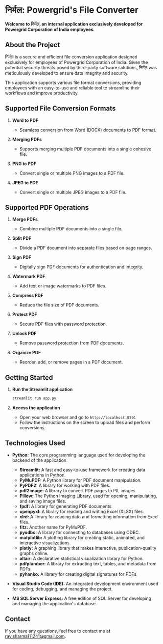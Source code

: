 # निर्मल: Powergrid's File Converter

**Welcome to निर्मल, an internal application exclusively developed for Powergrid Corporation of India employees.**

## About the Project

निर्मल is a secure and efficient file conversion application designed exclusively for employees of Powergrid Corporation of India. Given the potential security threats posed by third-party software solutions, निर्मल was meticulously developed to ensure data integrity and security.

This application supports various file format conversions, providing employees with an easy-to-use and reliable tool to streamline their workflows and improve productivity.

## Supported File Conversion Formats

1. **Word to PDF**
   - Seamless conversion from Word (DOCX) documents to PDF format.

2. **Merging PDFs**
   - Supports merging multiple PDF documents into a single cohesive file.

3. **PNG to PDF**
   - Convert single or multiple PNG images to a PDF file.

4. **JPEG to PDF**
   - Convert single or multiple JPEG images to a PDF file.

## Supported PDF Operations

1. **Merge PDFs**
   - Combine multiple PDF documents into a single file.

2. **Split PDF**
   - Divide a PDF document into separate files based on page ranges.

3. **Sign PDF**
   - Digitally sign PDF documents for authentication and integrity.

4. **Watermark PDF**
   - Add text or image watermarks to PDF files.

5. **Compress PDF**
   - Reduce the file size of PDF documents.

6. **Protect PDF**
   - Secure PDF files with password protection.

7. **Unlock PDF**
   - Remove password protection from PDF documents.

8. **Organize PDF**
   - Reorder, add, or remove pages in a PDF document.

## Getting Started

1. **Run the Streamlit application**
   ```sh
   streamlit run app.py
   ```

2. **Access the application**
   - Open your web browser and go to `http://localhost:8501`
   - Follow the instructions on the screen to upload files and perform conversions.

## Technologies Used

- **Python:** The core programming language used for developing the backend of the application.
  - **Streamlit:** A fast and easy-to-use framework for creating data applications in Python.
  - **PyMuPDF:** A Python library for PDF document manipulation.
  - **PyPDF2:** A library for working with PDF files.
  - **pdf2image:** A library to convert PDF pages to PIL images.
  - **Pillow:** The Python Imaging Library, used for opening, manipulating, and saving image files.
  - **fpdf:** A library for generating PDF documents.
  - **openpyxl:** A library for reading and writing Excel (XLSX) files.
  - **xlrd:** A library for reading data and formatting information from Excel files.
  - **fitz:** Another name for PyMuPDF.
  - **pyodbc:** A library for connecting to databases using ODBC.
  - **matplotlib:** A plotting library for creating static, animated, and interactive visualizations.
  - **plotly:** A graphing library that makes interactive, publication-quality graphs online.
  - **altair:** A declarative statistical visualization library for Python.
  - **pdfplumber:** A library for extracting text, tables, and metadata from PDFs.
  - **pyhanko:** A library for creating digital signatures for PDFs.

- **Visual Studio Code (IDE):** An integrated development environment used for coding, debugging, and managing the project.
- **MS SQL Server Express:** A free edition of SQL Server for developing and managing the application's database.


## Contact

If you have any questions, feel free to contact me at [ravisharma111241@gmail.com](mailto:ravisharma111241@gmail.com).








